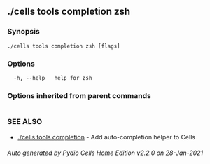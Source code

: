 ## ./cells tools completion zsh



### Synopsis



```
./cells tools completion zsh [flags]
```

### Options

```
  -h, --help   help for zsh
```

### Options inherited from parent commands

```
```

### SEE ALSO

* [./cells tools completion](./cells-tools-completion)	 - Add auto-completion helper to Cells

###### Auto generated by Pydio Cells Home Edition v2.2.0 on 28-Jan-2021
